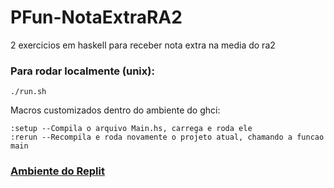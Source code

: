 # PFun-NotaExtraRA2
2 exercicios em haskell para receber nota extra na media do ra2

### Para rodar localmente (unix):
```shell
./run.sh
```

Macros customizados dentro do ambiente do ghci:
```shell
:setup --Compila o arquivo Main.hs, carrega e roda ele
:rerun --Recompila e roda novamente o projeto atual, chamando a funcao main
```

### [Ambiente do Replit](https://replit.com/@Kovalskirgb/extra-2-haskell)